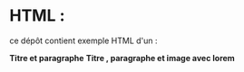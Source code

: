 # HTML : 

ce dépôt contient exemple HTML d'un : 

**Titre et paragraphe**
**Titre , paragraphe et image avec lorem**
